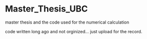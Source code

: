 ﻿# Master_Thesis_UBC

master thesis and the code used for the numerical calculation

code written long ago and not orginized... just upload for the record.

